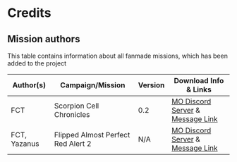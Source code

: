 # Credits
## Mission authors
This table contains information about all fanmade missions, which has been added to the project

| Author(s)    | Campaign/Mission                   | Version | Download Info & Links |
| ------------ | ---------------------------------- | ------- | --------------------- |
| FCT          | Scorpion Cell Chronicles           | 0.2     | [MO Discord Server](https://discord.com/invite/KpJzhWY) & [Message Link](https://discord.com/channels/190039409041735680/446580509481369600/1142822891877060699)
| FCT, Yazanus | Flipped Almost Perfect Red Alert 2 | N/A     | [MO Discord Server](https://discord.com/invite/KpJzhWY) & [Message Link](https://discord.com/channels/190039409041735680/446580509481369600/1131181489720131624)
